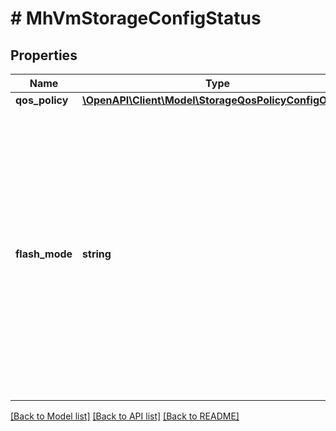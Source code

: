 # # MhVmStorageConfigStatus

## Properties

Name | Type | Description | Notes
------------ | ------------- | ------------- | -------------
**qos_policy** | [**\OpenAPI\Client\Model\StorageQosPolicyConfigOutput**](StorageQosPolicyConfigOutput.md) |  | [optional]
**flash_mode** | **string** | State of the storage policy to pin virtual disks to the hot tier. When specified as a VM attribute, the storage policy applies to all virtual disks of the VM unless overridden by the same attribute specified for a virtual disk. | [optional]

[[Back to Model list]](../../README.md#models) [[Back to API list]](../../README.md#endpoints) [[Back to README]](../../README.md)
